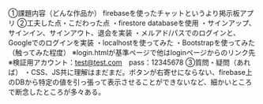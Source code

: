 ①課題内容（どんな作品か）
firebaseを使ったチャットというより掲示板アプリ
②工夫した点・こだわった点
・firestore databaseを使用
・サインアップ、サインイン、サインアウト、退会を実装
・メルアド/パスでのログインと、Googleでのログインを実装
・localhostを使ってみた
・Bootstrapを使ってみた（触ってみた程度）
※login.htmlが基準ページで他はloginページからのリンク先
※検証用アカウント：test@test.com　pass：12345678
③質問・疑問（あれば）
・CSS、JS共に理解はまだまだ。ボタンが右寄せにならない、firebase上のDBから特定の値を引っ張って表示させることができないなど、細かいところで断念したところが多々ある。
